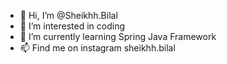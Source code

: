 - 👋 Hi, I’m @Sheikhh.Bilal
- 👀 I’m interested in coding
- 🌱 I’m currently learning Spring Java Framework
- 📫 Find me on instagram sheikhh.bilal

<!---
Sheikhh.bilal/Sheikhh.bilal is a ✨ special ✨ repository because its `README.md` (this file) appears on your GitHub profile.
You can click the Preview link to take a look at your changes.
--->

